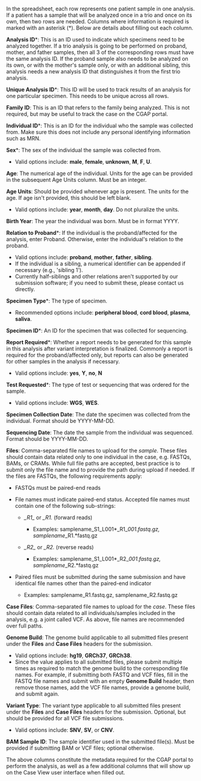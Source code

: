 In the spreadsheet, each row represents one patient sample 
in one analysis. If a patient has a sample that will be 
analyzed once in a trio and once on its own, then two rows 
are needed. Columns where information is required is marked 
with an asterisk (\*). Below are details about filling out 
each column. 

**Analysis ID**\*: This is an ID used to indicate which specimens
need to be analyzed together. If a trio analysis is going
to be performed on proband, mother, and father samples,
then all 3 of the corresponding rows must have the same 
analysis ID. If the proband sample also needs to be analyzed
on its own, or with the mother's sample only, or with an 
additional sibling, this analysis needs a new analysis ID 
that distinguishes it from the first trio analysis.

**Unique Analysis ID**\*: This ID will be used to track
results of an analysis for one particular specimen. This
needs to be unique across all rows.

**Family ID**: This is an ID that refers to the family being 
analyzed. This is not required, but may be useful to track 
the case on the CGAP portal. 

**Individual ID**\*: This is an ID for the individual who the 
sample was collected from. Make sure this does not include 
any personal identifying information such as MRN.

**Sex**\*: The sex of the individual the sample was collected 
from.

- Valid options include: **male**, **female**, **unknown**,
 **M**, **F**, **U**.


**Age**: The numerical age of the individual. Units for the age 
can be provided in the subsequent Age Units column. Must be 
an integer.

**Age Units**: Should be provided whenever age is present.
The units for the age. If age isn't provided, 
this should be left blank.

- Valid options include: **year**, **month**, **day**.
 Do not pluralize the units.

**Birth Year**: The year the individual was born. Must be in 
format YYYY.

**Relation to Proband**\*: If the individual is the 
proband/affected for the analysis, enter Proband. Otherwise,
enter the individual's relation to the proband.

- Valid options include: **proband**, **mother**, **father**,
 **sibling**.
- If the individual is a sibling, a numerical identifier can
 be appended if necessary (e.g., 'sibling 1').
- Currently half-siblings and other relations aren't supported by our
 submission software; if you need to submit these, please
 contact us directly.

**Specimen Type**\*: The type of specimen.

- Recommended options include: **peripheral blood**, **cord blood**,
 **plasma**, **saliva**.

**Specimen ID**\*: An ID for the specimen that was collected for
 sequencing.

**Report Required**\*: Whether a report needs to be generated for
this sample in this analysis after variant interpretation 
is finalized. Commonly a report is required for the 
proband/affected only, but reports can also be generated for
other samples in the analysis if necessary.

- Valid options include: **yes**, **Y**, **no**, **N**

**Test Requested**\*: The type of test or sequencing that was 
ordered for the sample.

- Valid options include: **WGS**, **WES**.

**Specimen Collection Date**: The date the specimen was 
collected from the individual. Format should be YYYY-MM-DD.

**Sequencing Date**: The date the sample from the individual was
 sequenced. Format should be YYYY-MM-DD.

**Files**: Comma-separated file names to upload for the *sample*.
These files should contain data related only to one individual in
the case, e.g. FASTQs, BAMs, or CRAMs.
While full file paths are accepted, best practice is to submit
only the file name and to provide the path during upload if needed.
If the files are FASTQs, the following requirements apply:

- FASTQs must be paired-end reads
- File names must indicate paired-end status. Accepted file
 names must contain one of the following sub-strings:

    - *\_R1\_* or *\_R1.* (forward reads)

        - Examples: samplename\_S1\_L001*\_R1\_*001.fastq.gz, samplename*\_R1.*fastq.gz

    - *\_R2\_* or *\_R2.* (reverse reads)

        - Examples: samplename\_S1\_L001*\_R2\_*001.fastq.gz, samplename*\_R2.*fastq.gz

- Paired files must be submitted during the same submission and
 have identical file names other than the paired-end indicator

    - Examples: samplename\_R1.fastq.gz, samplename\_R2.fastq.gz

**Case Files**: Comma-separated file names to upload for the *case*.
These files should contain data related to all individuals/samples
included in the analysis, e.g. a joint called VCF.
As above, file names are recommended over full paths.

**Genome Build**: The genome build applicable to all submitted files
present under the **Files** and **Case Files** headers for the submission.

- Valid options include: **hg19**, **GRCh37**, **GRCh38**.
- Since the value applies to all submitted files, please submit
multiple times as required to match the genome build to the
corresponding file names. For example, if submitting both FASTQ
and VCF files, fill in the FASTQ file names and submit with
an empty **Genome Build** header, then remove those names, add
the VCF file names, provide a genome build, and submit again.

**Variant Type**: The variant type applicable to all submitted files present
under the **Files** and **Case Files** headers for the submission. Optional,
but should be provided for all VCF file submissions.

- Valid options include: **SNV**, **SV**, or **CNV**.

**BAM Sample ID**: The sample identifier used in the submitted file(s).
Must be provided if submitting BAM or VCF files; optional otherwise.

The above columns constitute the metadata required for the 
CGAP portal to perform the analysis, as well as a few 
additional columns that will show up on the Case View user 
interface when filled out.
